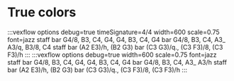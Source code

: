 ---
---

# True colors

:::vexflow
options debug=true timeSignature=4/4 width=600 scale=0.75 font=jazz
staff
  bar
    G4/8, B3, C4, G4, G4, B3, C4, G4
  bar
    G4/8, B3, C4, A3_ A3/q, B3/8, C4
staff
  bar
    (A2 E3)/h, (B2 G3)
  bar
    (C3 G3)/q., (C3 F3)/8, (C3 F3)/h
:::
:::vexflow
options debug=true width=600 scale=0.75 font=jazz
staff
  bar
    G4/8, B3, C4, G4, G4, B3, C4, G4
  bar
    G4/8, B3, C4, A3_ A3/h
staff
  bar
    (A2 E3)/h, (B2 G3)
  bar
    (C3 G3)/q., (C3 F3)/8, (C3 F3)/h
:::

